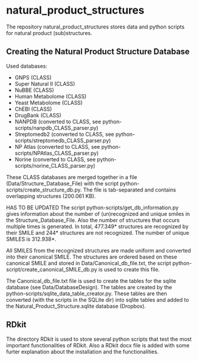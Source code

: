 # natural_product_structures
The repository natural_product_structures stores data and python scripts for natural product (sub)structures.



## Creating the Natural Product Structure Database
Used databases:
- GNPS (CLASS)
- Super Natural II (CLASS)         
- NuBBE (CLASS)
- Human Metabolome (CLASS)
- Yeast Metabolome (CLASS)
- ChEBI (CLASS)
- DrugBank (CLASS)
- NANPDB (converted to CLASS, see python-scripts/nanpdb_CLASS_parser.py)
- Streptomedb2 (converted to CLASS, see python-scripts/streptomedb_CLASS_parser.py)
- NP Atlas (converted to CLASS, see python-scripts/NPAtlas_CLASS_parser.py)
- Norine (converted to CLASS, see python-scripts/norine_CLASS_parser.py)

These CLASS databases are merged together in a file (Data/Structure_Database_File) with the script python-scripts/create_structure_db.py. The file is tab-separated and contains overlapping structures (200.061 KB).

HAS TO BE UPDATED
The script python-scripts/get_db_information.py gives information about the number of (un)recognized and unique smiles in the Structure_Database_File. Also the number of structures that occurs multiple times is generated. In total, 477.349* structures are recognized by their SMILE and 244* structures are not recognized. The number of unique SMILES is 312.938*.

All SMILES from the recognized structures are made uniform and converted into their canonical SMILE. The structures are ordered based on these canonical SMILE and stored in Data/Canonical_db_file.txt, the script python-script/create_canonical_SMILE_db.py is used to create this file.

The Canonical_db_file.txt file is used to create the tables for the sqlite database (see Data/DatabaseDesign). The tables are created by the python-scripts/sqlite_data_table_creator.py. These tables are then converted (with the scripts in the SQLite dir) into sqlite tables and added to the Natural_Product_Structure.sqlite database (Dropbox).

## RDkit
The directory RDkit is used to store several python scripts that test the most important functionalities of RDkit. Also a RDkit docx file is added with some furter explanation about the installation and the functionalities. 
